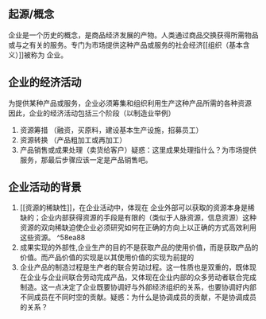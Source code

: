 ## 起源/概念
企业是一个历史的概念，是商品经济发展的产物。人类通过商品交换获得所需物品或与之有关的服务。专门为市场提供这种产品或服务的社会经济[[组织（基本含义）]]被称为 企业。
## 企业的经济活动
为提供某种产品或服务，企业必须筹集和组织利用生产这种产品所需的各种资源
因此，企业的经济活动包括三个阶段（以制造业举例）
1. 资源筹措 （融资，买原料，建设基本生产设施，招募员工）
2. 资源转换 （产品粗加工或再加工）
3. 产品销售或成果处理（卖货给客户）疑惑：这里成果处理指什么？为市场提供服务，那最后步骤应该一定是产品销售吧。
## 企业活动的背景
1. [[资源的稀缺性]]，在企业活动中，体现在 企业外部可以获取的资源本身是稀缺的；企业内部获得资源的手段是有限的（类似于人脉资源，信息资源）这种资源的双向稀缺迫使企业必须研究如何在正确的方向上以正确的方式高效利用这些资源。 ^58ea88
2. 成果实现的外部性,企业生产的目的不是获取产品的使用价值，而是获取产品的价值。而产品价值的实现是以其使用价值的实现为前提的
3. 企业产品的制造过程是生产者的联合劳动过程。这一性质也是双重的，既体现在企业与企业间联合劳动完成产品，又体现在企业内部的众多劳动者联合完成制造。这一点决定了企业既要协调好与外部经济组织的关系，也要协调好内部不同成员在不同时空的贡献。疑惑：为什么是协调成员的贡献，不是协调成员的关系？